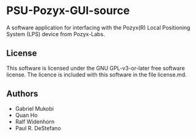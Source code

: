 # PSU-Pozyx-GUI-source
A software application for interfacing with the Pozyx(R) Local Positioning
System (LPS) device from Pozyx-Labs.

## License
This software is licensed under the GNU GPL-v3-or-later free software license.
The licence is included with this software in the file license.md.

## Authors
- Gabriel Mukobi
- Quan Ho
- Ralf Widenhorn
- Paul R. DeStefano
